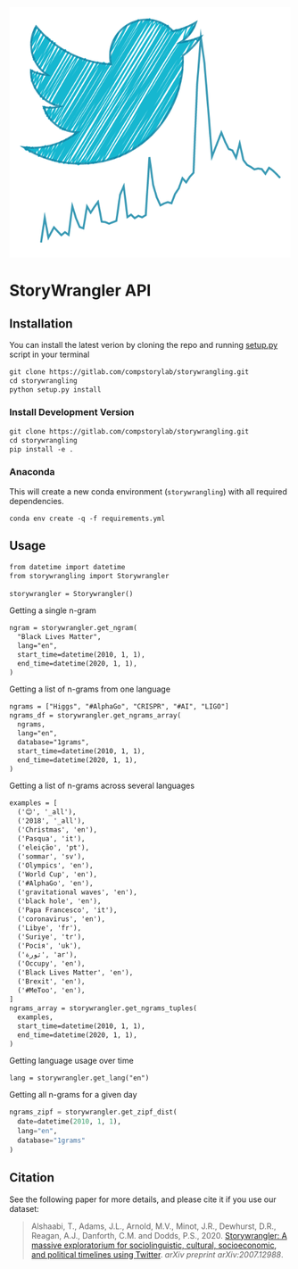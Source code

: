 ![api](resources/logo.png)

# StoryWrangler API 




## Installation

You can install the latest verion by cloning the repo and running [setup.py](setup.py) script in your terminal

```shell 
git clone https://gitlab.com/compstorylab/storywrangling.git
cd storywrangling
python setup.py install 
```


### Install Development Version

```shell
git clone https://gitlab.com/compstorylab/storywrangling.git
cd storywrangling
pip install -e .
```

### Anaconda

This will create a new conda environment (``storywrangling``) with all required dependencies. 

```shell
conda env create -q -f requirements.yml
```

## Usage

```
from datetime import datetime
from storywrangling import Storywrangler	

storywrangler = Storywrangler()
```

Getting a single n-gram

```
ngram = storywrangler.get_ngram(
  "Black Lives Matter",
  lang="en",
  start_time=datetime(2010, 1, 1),
  end_time=datetime(2020, 1, 1),
)
```

Getting a list of n-grams from one language

````
ngrams = ["Higgs", "#AlphaGo", "CRISPR", "#AI", "LIGO"]
ngrams_df = storywrangler.get_ngrams_array(
  ngrams,
  lang="en",
  database="1grams",
  start_time=datetime(2010, 1, 1),
  end_time=datetime(2020, 1, 1),
)
````

Getting a list of n-grams across several languages

```
examples = [
  ('😊', '_all'),
  ('2018', '_all'),
  ('Christmas', 'en'),
  ('Pasqua', 'it'),
  ('eleição', 'pt'),
  ('sommar', 'sv'),
  ('Olympics', 'en'),
  ('World Cup', 'en'),
  ('#AlphaGo', 'en'),
  ('gravitational waves', 'en'),
  ('black hole', 'en'),
  ('Papa Francesco', 'it'),
  ('coronavirus', 'en'),
  ('Libye', 'fr'),
  ('Suriye', 'tr'),
  ('Росія', 'uk'),
  ('ثورة', 'ar'),
  ('Occupy', 'en'),
  ('Black Lives Matter', 'en'),
  ('Brexit', 'en'),
  ('#MeToo', 'en'),
]
ngrams_array = storywrangler.get_ngrams_tuples(
  examples,
  start_time=datetime(2010, 1, 1),
  end_time=datetime(2020, 1, 1),
)
```

Getting language usage over time

```
lang = storywrangler.get_lang("en")
```

Getting all n-grams for a given day

```python
ngrams_zipf = storywrangler.get_zipf_dist(
  date=datetime(2010, 1, 1),
  lang="en",
  database="1grams"
)
```

## Citation
See the following paper for more details, and please cite it if you use our dataset:

> Alshaabi, T., Adams, J.L., Arnold, M.V., Minot, J.R., Dewhurst, D.R., Reagan, A.J., Danforth, C.M. and Dodds, P.S., 2020. [Storywrangler: A massive exploratorium for sociolinguistic, cultural, socioeconomic, and political timelines using Twitter](https://arxiv.org/abs/2007.12988). *arXiv preprint arXiv:2007.12988*.


